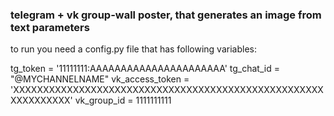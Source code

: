 ### telegram + vk group-wall poster, that generates an image from text parameters


to run you need a config.py file that has following variables:

tg_token = '11111111:AAAAAAAAAAAAAAAAAAAAAA'
tg_chat_id = "@MYCHANNELNAME"
vk_access_token = 'XXXXXXXXXXXXXXXXXXXXXXXXXXXXXXXXXXXXXXXXXXXXXXXXXXXXXXXXXXXXXX'
vk_group_id = 1111111111
